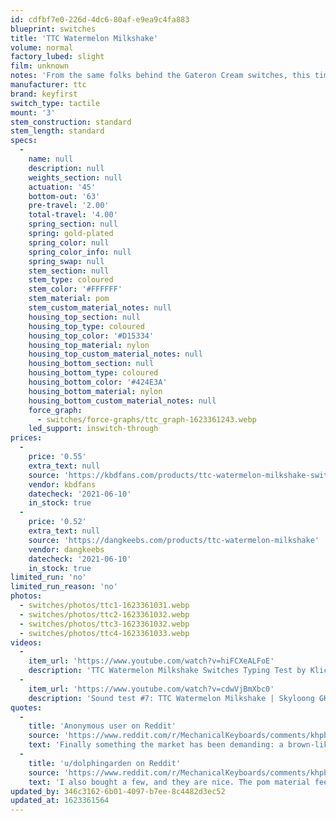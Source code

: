 ```yaml
---
id: cdfbf7e0-226d-4dc6-80af-e9ea9c4fa883
blueprint: switches
title: 'TTC Watermelon Milkshake'
volume: normal
factory_lubed: slight
film: unknown
notes: 'From the same folks behind the Gateron Cream switches, this time having TTC do the production. The tactility is slightly more than an MX brown, but slightly less than an MX clear.'
manufacturer: ttc
brand: keyfirst
switch_type: tactile
mount: '3'
stem_construction: standard
stem_length: standard
specs:
  -
    name: null
    description: null
    weights_section: null
    actuation: '45'
    bottom-out: '63'
    pre-travel: '2.00'
    total-travel: '4.00'
    spring_section: null
    spring: gold-plated
    spring_color: null
    spring_color_info: null
    spring_swap: null
    stem_section: null
    stem_type: coloured
    stem_color: '#FFFFFF'
    stem_material: pom
    stem_custom_material_notes: null
    housing_top_section: null
    housing_top_type: coloured
    housing_top_color: '#D15334'
    housing_top_material: nylon
    housing_top_custom_material_notes: null
    housing_bottom_section: null
    housing_bottom_type: coloured
    housing_bottom_color: '#424E3A'
    housing_bottom_material: nylon
    housing_bottom_custom_material_notes: null
    force_graph:
      - switches/force-graphs/ttc_graph-1623361243.webp
    led_support: inswitch-through
prices:
  -
    price: '0.55'
    extra_text: null
    source: 'https://kbdfans.com/products/ttc-watermelon-milkshake-switches-10-pcs'
    vendor: kbdfans
    datecheck: '2021-06-10'
    in_stock: true
  -
    price: '0.52'
    extra_text: null
    source: 'https://dangkeebs.com/products/ttc-watermelon-milkshake'
    vendor: dangkeebs
    datecheck: '2021-06-10'
    in_stock: true
limited_run: 'no'
limited_run_reason: 'no'
photos:
  - switches/photos/ttc1-1623361031.webp
  - switches/photos/ttc2-1623361032.webp
  - switches/photos/ttc3-1623361032.webp
  - switches/photos/ttc4-1623361033.webp
videos:
  -
    item_url: 'https://www.youtube.com/watch?v=hiFCXeALFoE'
    description: 'TTC Watermelon Milkshake Switches Typing Test by KlicCat'
  -
    item_url: 'https://www.youtube.com/watch?v=cdwVjBmXbc0'
    description: 'Sound test #7: TTC Watermelon Milkshake | Skyloong GK87XS | Keycult 1/60 by Zion Studios PH'
quotes:
  -
    title: 'Anonymous user on Reddit'
    source: 'https://www.reddit.com/r/MechanicalKeyboards/comments/khpb3v/new_keyfirst_watermelon_milkshake_tactile/'
    text: 'Finally something the market has been demanding: a brown-like tactile.'
  -
    title: 'u/dolphingarden on Reddit'
    source: 'https://www.reddit.com/r/MechanicalKeyboards/comments/khpb3v/new_keyfirst_watermelon_milkshake_tactile/'
    text: 'I also bought a few, and they are nice. The pom material feels smoother and softer than normal stems. There is slightly more stem wobble than normal though.'
updated_by: 346c3162-6b01-4097-b7ee-8c4482d3ec52
updated_at: 1623361564
---
```

